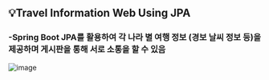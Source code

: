 <h2>💡Travel Information Web Using JPA </br></h2>
<h3>-Spring Boot JPA를 활용하여 각 나라 별 여행 정보 (경보 날씨 정보 등)을 제공하며 게시판을 통해 서로 소통을 할 수 있음</h3>

![image](https://github.com/KDDYYY/Traveling/assets/109346159/49e52115-9dfc-4944-9a81-159aca9d1d73)
